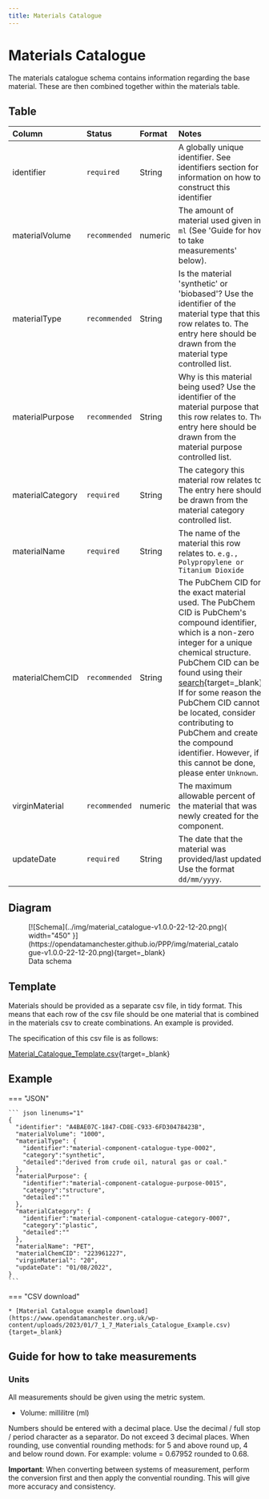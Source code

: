 ```yaml
---
title: Materials Catalogue
---
```


# Materials Catalogue

The materials catalogue schema contains information regarding the base material. These are then combined together within the materials table.

## Table
|Column|<div style="width:90px">Status</div>|Format|Notes|
|:-|:-|:-|:-|
|identifier|`required`|String|A globally unique identifier. See identifiers section for information on how to construct this identifier|
|materialVolume|`recommended`|numeric|The amount of material used given in `ml` (See 'Guide for how to take measurements' below).|
|materialType|`recommended`|String|Is the material 'synthetic' or 'biobased'? Use the identifier of the material type that this row relates to. The entry here should be drawn from the material type controlled list.|
|materialPurpose|`recommended`|String|Why is this material being used? Use the identifier of the material purpose that this row relates to. The entry here should be drawn from the material purpose controlled list.|
|materialCategory|`required`|String|The category this material row relates to. The entry here should be drawn from the material category controlled list.|
|materialName|`required`|String|The name of the material this row relates to. `e.g., Polypropylene or Titanium Dioxide`|
|materialChemCID|`recommended`|String|The PubChem CID for the exact material used. The PubChem CID is PubChem's compound identifier, which is a non-zero integer for a unique chemical structure. PubChem CID can be found using their [search](https://pubchem.ncbi.nlm.nih.gov/){target=_blank}. If for some reason the PubChem CID cannot be located, consider contributing to PubChem and create the compound identifier. However, if this cannot be done, please enter `Unknown`.|
|virginMaterial|`recommended`|numeric|The maximum allowable percent of the material that was newly created for the component.|
|updateDate|`required`|String|The date that the material was provided/last updated. Use the format `dd/mm/yyyy`.|

## Diagram

<!-- ``` mermaid
erDiagram
  MATERIAL_TYPE }o..o{ MATERIALS_CATALOGUE : atritube
  MATERIAL_PURPOSE }o..o{ MATERIALS_CATALOGUE : atritube
  MATERIAL_CATEGORY }o--o{ MATERIALS_CATALOGUE : atritube
  MATERIALS_CATALOGUE {
    identifier String
    materialVolume numeric
    materialType String
    materialPurpose String
    materialCategory String
    materialName String
    materialChemCID String
    virginMaterial numeric
    updateDate String
  }
  MATERIALS_CATALOGUE }o--o{ MATERIALS : within
``` -->

<figure markdown>
[![Schema](../img/material_catalogue-v1.0.0-22-12-20.png){ width="450" }](https://opendatamanchester.github.io/PPP/img/material_catalogue-v1.0.0-22-12-20.png){target=_blank}
  <figcaption>Data schema</figcaption>
</figure>

## Template

Materials should be provided as a separate csv file, in tidy format. This means that each row of the csv file should be one material that is combined in the materials csv to create combinations. An example is provided.

The specification of this csv file is as follows:

[Material_Catalogue_Template.csv](https://www.opendatamanchester.org.uk/wp-content/uploads/2023/01/7_1_7_Materials_Catalogue_Template.csv){target=_blank}

## Example

=== "JSON"

    ``` json linenums="1"
    {
      "identifier": "A4BAE07C-1847-CD8E-C933-6FD30478423B",
      "materialVolume": "1000",
      "materialType": {
        "identifier":"material-component-catalogue-type-0002",
        "category":"synthetic",
        "detailed":"derived from crude oil, natural gas or coal."
      },
      "materialPurpose": {
        "identifier":"material-component-catalogue-purpose-0015",
        "category":"structure",
        "detailed":""
      },
      "materialCategory": {
        "identifier":"material-component-catalogue-category-0007",
        "category":"plastic",
        "detailed":""
      },
      "materialName": "PET",
      "materialChemCID": "223961227",
      "virginMaterial": "20",
      "updateDate": "01/08/2022",
    }
    ```
=== "CSV download"

    * [Material Catalogue example download](https://www.opendatamanchester.org.uk/wp-content/uploads/2023/01/7_1_7_Materials_Catalogue_Example.csv){target=_blank}


## Guide for how to take measurements

### Units

All measurements should be given using the metric system.

- Volume: millilitre (ml)

Numbers should be entered with a decimal place. Use the decimal / full stop / period character as a separator. Do not exceed 3 decimal places. When rounding, use convential rounding methods: for 5 and above round up, 4 and below round down. For example: volume = 0.67952 rounded to 0.68. 

**Important**: When converting between systems of measurement, perform the conversion first and then apply the convential rounding. This will give more accuracy and consistency.

